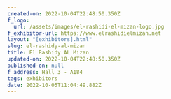 ```yaml
---
created-on: 2022-10-04T22:48:50.350Z
f_logo:
  url: /assets/images/el-rashidi-el-mizan-logo.jpg
f_exhibitor-url: https://www.elrashidielmizan.net
layout: "[exhibitors].html"
slug: el-rashidy-al-mizan
title: El Rashidy AL Mizan
updated-on: 2022-10-04T22:48:50.350Z
published-on: null
f_address: Hall 3 - A184
tags: exhibitors
date: 2022-10-05T11:04:49.882Z
---
```

